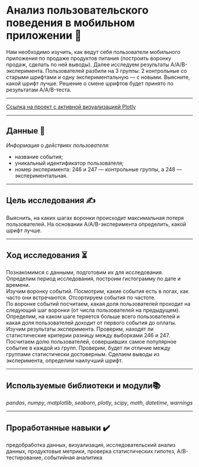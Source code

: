 # Анализ пользовательского поведения в мобильном приложении 📲
Нам необходимо изучить, как ведут себя пользователи мобильного приложения по продаже продуктов питания (построить воронку продаж, сделать по ней выводы).
Далее исследуем результаты A/A/B-эксперимента. Пользователей разбили на 3 группы: 2 контрольные со старыми шрифтами и одну экспериментальную — с новыми. Выясните, какой шрифт лучше. Решение о смене шрифтов будет принято по результатам A/A/B-теста.
___
[Ссылка на проект с активной визуализацией Plotly](https://nbviewer.org/github/evashchylina/Practicum-projects/blob/main/Mobile_users/mobile_users.ipynb)
___
## Данные 📝
*Информация о действиях пользователя:*

- название события;
- уникальный идентификатор пользователя;
- номер эксперимента: 246 и 247 — контрольные группы, а 248 — экспериментальная.
___

## Цель исследования ✍️
Выяснить, на каких шагах воронки происходит максимальная потеря пользователей. На основании A/A/B-эксперимента определить, какой шрифт лучше.
___
## Ход исследования ⏳
Познакомимся с данными, подготовим их для исследования.  
Определим период исследования, построим гистограмму по дате и времени.  
Изучим воронку событий. Посмотрим, какие события есть в логах, как часто они встречаются. Отсортируем события по частоте.  
По воронке событий посчитаем, какая доля пользователей проходит на следующий шаг воронки (от числа пользователей на предыдущем). Определим, на каком шаге теряется больше всего пользователей и какая доля пользователей доходит от первого события до оплаты.  
Изучим результаты эксперимента.
Проверим, находят ли статистические критерии разницу между выборками 246 и 247.  
Посчитаем долю пользователей, совершивших самое популярное событие в каждой из групп. Проверим, будет ли отличие между группами статистически достоверным. Сделаем выводы из эксперимента, определим наилучший шрифт.
___

## Используемые библиотеки и модули📚
*pandas*, *numpy*, *matplotlib*, *seaborn*, *plotly*, *scipy*, *math*, *datetime*, *warnings*
___
## Проработанные навыки ✔️
предобработка данных, визуализация, исследовательский анализ данных, продуктовые метрики, проверка статистических гипотез, A/B-тестирование, событийная аналитика
